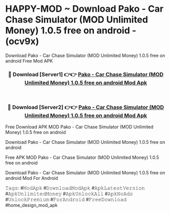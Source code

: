 # HAPPY-MOD ~ Download Pako - Car Chase Simulator (MOD Unlimited Money) 1.0.5 free on android - (ocv9x)
Download Pako - Car Chase Simulator (MOD Unlimited Money) 1.0.5 free on android Free Mod APK

<div align="center">
<h3>🔴 Download [Server1] 👉👉 <a href="https://apk-comot.site?title=Pako_-_Car_Chase_Simulator_(MOD_Unlimited_Money)_1.0.5_free_on_android">Pako - Car Chase Simulator (MOD Unlimited Money) 1.0.5 free on android Mod Apk</a></h3><br>

<h3>🔴 Download [Server2] 👉👉 <a href="https://apk-comot.site?title=Pako_-_Car_Chase_Simulator_(MOD_Unlimited_Money)_1.0.5_free_on_android">Pako - Car Chase Simulator (MOD Unlimited Money) 1.0.5 free on android Mod Apk</a></h3>
</div>


Free Download APK MOD Pako - Car Chase Simulator (MOD Unlimited Money) 1.0.5 free on android

Download Pako - Car Chase Simulator (MOD Unlimited Money) 1.0.5 free on android 

Free APK MOD Pako - Car Chase Simulator (MOD Unlimited Money) 1.0.5 free on android 

Download Pako - Car Chase Simulator (MOD Unlimited Money) 1.0.5 free on android Mod For Android

𝚃𝚊𝚐𝚜: #𝙼𝚘𝚍𝙰𝚙𝚔 #𝙳𝚘𝚠𝚗𝚕𝚘𝚊𝚍𝙼𝚘𝚍𝙰𝚙𝚔 #𝙰𝚙𝚔𝙻𝚊𝚝𝚎𝚜𝚝𝚅𝚎𝚛𝚜𝚒𝚘𝚗 #𝙰𝚙𝚔𝚄𝚗𝚕𝚒𝚖𝚒𝚝𝚎𝚍𝙼𝚘𝚗𝚎𝚢 #𝙰𝚙𝚔𝚄𝚗𝚕𝚘𝚌𝚔𝙰𝚕𝚕 #𝙰𝚙𝚔𝙽𝚘𝙰𝚍𝚜 #𝚄𝚗𝚕𝚘𝚌𝚔𝙿𝚛𝚎𝚖𝚒𝚞𝚖 #𝙵𝚘𝚛𝙰𝚗𝚍𝚛𝚘𝚒𝚍 #𝙵𝚛𝚎𝚎𝙳𝚘𝚠𝚗𝚕𝚘𝚊𝚍 #home_design_mod_apk